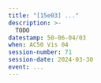 ```yaml
---
title: "[15e03] ..."
description: >-
  TODO
datestamp: 50-06-04/03
when: AC50 Vis 04
session-number: 71
session-date: 2024-03-30
event: ...
---
```


